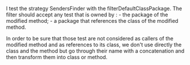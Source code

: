 I test the strategy SendersFinder with the filterDefaultClassPackage.
The filter should accept any test that is owned by :
	- the package of the modified method;
	- a package that references the class of the modified method.
	
In order to be sure that those test are not considered as callers of the modified method and as references to its class, we don't use directly the class and the method but go through their name with a concatenation and then transform them into class or method.